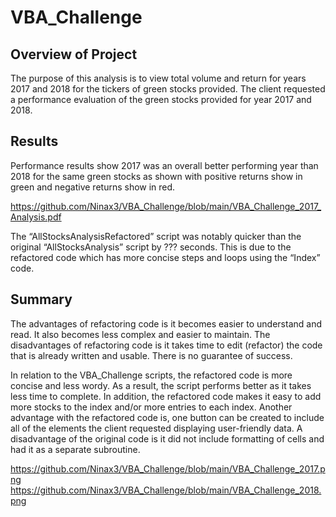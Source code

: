 # VBA_Challenge

## Overview of Project

The purpose of this analysis is to view total volume and return for years 2017 and 2018 for the tickers of green stocks provided. The client requested a performance evaluation of the green stocks provided for year 2017 and 2018. 

## Results

Performance results show 2017 was an overall better performing year than 2018 for the same green stocks as shown with positive returns show in green and negative returns show in red.

https://github.com/Ninax3/VBA_Challenge/blob/main/VBA_Challenge_2017_Analysis.pdf


The “AllStocksAnalysisRefactored” script was notably quicker than the original “AllStocksAnalysis” script by ??? seconds. This is due to the refactored code which has more concise steps and loops using the “Index” code.

<Insert sample of Index code> 

## Summary

The advantages of refactoring code is it becomes easier to understand and read. It also becomes less complex and easier to maintain.
The disadvantages of refactoring code is it takes time to edit (refactor) the code that is already written and usable. There is no guarantee of success. 

In relation to the VBA_Challenge scripts, the refactored code is more concise and less wordy. As a result, the script performs better as it takes less time to complete. In addition, the refactored code makes it easy to add more stocks to the index and/or more entries to each index. Another advantage with the refactored code is, one button can be created to include all of the elements the client requested displaying user-friendly data. A disadvantage of the original code is it did not include formatting of cells and had it as a separate subroutine. 

https://github.com/Ninax3/VBA_Challenge/blob/main/VBA_Challenge_2017.png
https://github.com/Ninax3/VBA_Challenge/blob/main/VBA_Challenge_2018.png
